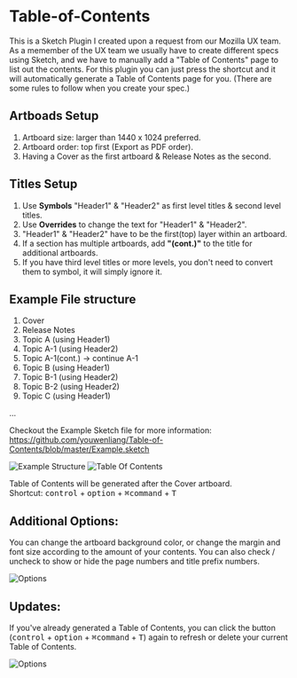 # Table-of-Contents
This is a Sketch Plugin I created upon a request from our Mozilla UX team. As a memember of the UX team we usually have to create different specs using Sketch, and we have to manually add a "Table of Contents" page to list out the contents. For this plugin you can just press the shortcut and it will automatically generate a Table of Contents page for you. (There are some rules to follow when you create your spec.)

## Artboads Setup
1. Artboard size: larger than 1440 x 1024 preferred.
2. Artboard order: top first (Export as PDF order).
3. Having a Cover as the first artboard & Release Notes as the second.

## Titles Setup
1. Use **Symbols** "Header1" & "Header2" as first level titles & second level titles.
2. Use **Overrides** to change the text for "Header1" & "Header2".
3. "Header1" & "Header2" have to be the first(top) layer within an artboard.
4. If a section has multiple artboards, add **"(cont.)"** to the title for additional artboards.
5. If you have third level titles or more levels, you don't need to convert them to symbol, it will simply ignore it.

## Example File structure
1. Cover
2. Release Notes
3. Topic A (using Header1)
4. Topic A-1 (using Header2)
5. Topic A-1(cont.) -> continue A-1
6. Topic B (using Header1)
7. Topic B-1 (using Header2)
8. Topic B-2 (using Header2)  
9. Topic C (using Header1)  
  
...  
  
Checkout the Example Sketch file for more information: https://github.com/youwenliang/Table-of-Contents/blob/master/Example.sketch

![Example Structure](https://github.com/youwenliang/Table-of-Contents/blob/master/Images/Sketch%20Artboards.png)
![Table Of Contents](https://github.com/youwenliang/Table-of-Contents/blob/master/Images/Sketch%20Arboards1.png)

Table of Contents will be generated after the Cover artboard.  
Shortcut: <kbd>control</kbd> + <kbd>option</kbd> + <kbd>⌘command</kbd> + <kbd>T</kbd>

## Additional Options:  
You can change the artboard background color, or change the margin and font size according to the amount of your contents.
You can also check / uncheck to show or hide the page numbers and title prefix numbers.

![Options](https://github.com/youwenliang/Table-of-Contents/blob/master/Images/Sketch%20Options.png)


## Updates: 
If you've already generated a Table of Contents, you can click the button (<kbd>control</kbd> + <kbd>option</kbd> + <kbd>⌘command</kbd> + <kbd>T</kbd>) again to refresh or delete your current Table of Contents.

![Options](https://github.com/youwenliang/Table-of-Contents/blob/master/Images/Sketch%20Options1.png)
